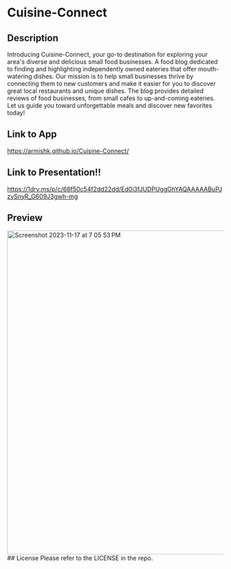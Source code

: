# Cuisine-Connect
## Description
Introducing Cuisine-Connect, your go-to destination for exploring your area's diverse and delicious small food businesses. A food blog dedicated to finding and highlighting independently owned eateries that offer mouth-watering dishes. Our mission is to help small businesses thrive by connecting them to new customers and make it easier for you to discover great local restaurants and unique dishes. The blog provides detailed reviews of food businesses, from small cafes to up-and-coming eateries. Let us guide you toward unforgettable meals and discover new favorites today!
## Link to App
https://armishk.github.io/Cuisine-Connect/
## Link to Presentation!!
https://1drv.ms/p/c/68f50c54f2dd22dd/Ed0i3fJUDPUggGhYAQAAAAABuPJzySnyR_G609J3gwh-mg

## Preview
<img width="755" alt="Screenshot 2023-11-17 at 7 05 53 PM" src="https://github.com/Armishk/Cuisine-Connect/assets/134334179/586b20be-d6ef-4709-9b31-be12e8af6962">
## License
Please refer to the LICENSE in the repo.
